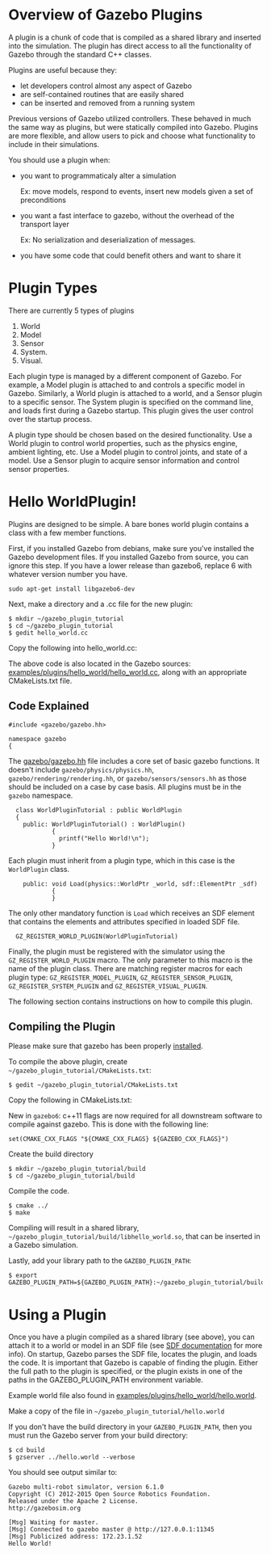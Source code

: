 # Overview of Gazebo Plugins

A plugin is a chunk of code that is compiled as a shared library and inserted into the simulation.
The plugin has direct access to all the functionality of Gazebo through the standard C++ classes.

Plugins are useful because they:

* let developers control almost any aspect of Gazebo
* are self-contained routines that are easily shared
* can be inserted and removed from a running system

Previous versions of Gazebo utilized controllers.
These behaved in much the same way as plugins, but were statically compiled into Gazebo.
Plugins are more flexible, and allow users to pick and choose what functionality to
include in their simulations.

You should use a plugin when:

*  you want to programmaticaly alter a simulation

   Ex: move models, respond to events, insert new models given a set of preconditions
*  you want a fast interface to gazebo, without the overhead of the transport layer

   Ex: No serialization and deserialization of messages.
*  you have some code that could benefit others and want to share it

# Plugin Types

There are currently 5 types of plugins

1.  World
1.  Model
1.  Sensor
1.  System.
1.  Visual.

Each plugin type is managed by a different component of Gazebo.
For example, a Model plugin is attached to and controls a specific model in Gazebo.
Similarly, a World plugin is attached to a world, and a Sensor plugin to a specific sensor.
The System plugin is specified on the command line, and loads first during a Gazebo startup.
This plugin gives the user control over the startup process.

A plugin type should be chosen based on the desired functionality.
Use a World plugin to control world properties, such as the physics engine, ambient lighting, etc.
Use a Model plugin to control joints, and state of a model.
Use a Sensor plugin to acquire sensor information and control sensor properties.

# Hello WorldPlugin!

Plugins are designed to be simple.
A bare bones world plugin contains a class with a few member functions.

First, if you installed Gazebo from debians, make sure you've installed the Gazebo development files. If you installed Gazebo from source, you can ignore this step. If you have a lower release than gazebo6, replace 6 with whatever version number you have.

~~~
sudo apt-get install libgazebo6-dev
~~~

Next, make a directory and a .cc file for the new plugin:

~~~
$ mkdir ~/gazebo_plugin_tutorial
$ cd ~/gazebo_plugin_tutorial
$ gedit hello_world.cc
~~~

Copy the following into hello_world.cc:
<include from='/#include/' src='http://bitbucket.org/osrf/gazebo/raw/gazebo6/examples/plugins/hello_world/hello_world.cc' />

The above code is also located in the Gazebo sources:
[examples/plugins/hello_world/hello_world.cc](http://bitbucket.org/osrf/gazebo/src/gazebo6/examples/plugins/hello_world),
along with an appropriate CMakeLists.txt file.

## Code Explained

~~~
#include <gazebo/gazebo.hh>

namespace gazebo
{
~~~

The [gazebo/gazebo.hh](https://bitbucket.org/osrf/gazebo/src/gazebo6/gazebo/gazebo_core.hh)
file includes a core set of basic gazebo functions.
It doesn't include `gazebo/physics/physics.hh`, `gazebo/rendering/rendering.hh`,
or `gazebo/sensors/sensors.hh` as those should be included on a case by case basis.
All plugins must be in the `gazebo` namespace.

~~~
  class WorldPluginTutorial : public WorldPlugin
  {
    public: WorldPluginTutorial() : WorldPlugin()
            {
              printf("Hello World!\n");
            }
~~~

Each plugin must inherit from a plugin type, which in this case is the `WorldPlugin` class.

~~~
    public: void Load(physics::WorldPtr _world, sdf::ElementPtr _sdf)
            {
            }
~~~

The only other mandatory function is `Load` which receives an SDF element that
contains the elements and attributes specified in loaded SDF file.

~~~
  GZ_REGISTER_WORLD_PLUGIN(WorldPluginTutorial)
~~~

Finally, the plugin must be registered with the simulator using the
`GZ_REGISTER_WORLD_PLUGIN` macro.
The only parameter to this macro is the name of the plugin class.
There are matching register macros for each plugin type:
`GZ_REGISTER_MODEL_PLUGIN`, `GZ_REGISTER_SENSOR_PLUGIN`,
`GZ_REGISTER_SYSTEM_PLUGIN` and `GZ_REGISTER_VISUAL_PLUGIN`.

The following section contains instructions on how to compile this plugin.

## Compiling the Plugin

Please make sure that gazebo has been properly [installed](http://gazebosim.org/#download).

To compile the above plugin, create `~/gazebo_plugin_tutorial/CMakeLists.txt`:

~~~
$ gedit ~/gazebo_plugin_tutorial/CMakeLists.txt
~~~

Copy the following in CMakeLists.txt:
<include src='http://bitbucket.org/osrf/gazebo/raw/gazebo6/examples/plugins/hello_world/CMakeLists.txt' />

New in `gazebo6`: c++11 flags are now required for all downstream software to compile against gazebo.
This is done with the following line:

~~~
set(CMAKE_CXX_FLAGS "${CMAKE_CXX_FLAGS} ${GAZEBO_CXX_FLAGS}")
~~~

Create the build directory

~~~
$ mkdir ~/gazebo_plugin_tutorial/build
$ cd ~/gazebo_plugin_tutorial/build
~~~

Compile the code.

~~~
$ cmake ../
$ make
~~~

Compiling will result in a shared library,
`~/gazebo_plugin_tutorial/build/libhello_world.so`,
that can be inserted in a Gazebo simulation.

Lastly, add your library path to the `GAZEBO_PLUGIN_PATH`:

~~~
$ export GAZEBO_PLUGIN_PATH=${GAZEBO_PLUGIN_PATH}:~/gazebo_plugin_tutorial/build
~~~

# Using a Plugin

Once you have a plugin compiled as a shared library (see above),
you can attach it to a world or model in an SDF file
(see [SDF documentation](http://gazebosim.org/sdf.html) for more info).
On startup, Gazebo parses the SDF file, locates the plugin, and loads the code.
It is important that Gazebo is capable of finding the plugin.
Either the full path to the plugin is specified, or the plugin exists in
one of the paths in the GAZEBO_PLUGIN_PATH environment variable.

Example world file also found in
[examples/plugins/hello_world/hello.world](https://bitbucket.org/osrf/gazebo/src/gazebo6/examples/plugins/hello_world/hello.world).
<include src='http://bitbucket.org/osrf/gazebo/raw/gazebo6/examples/plugins/hello_world/hello.world' />

Make a copy of the file in `~/gazebo_plugin_tutorial/hello.world`

If you don't have the build directory in your `GAZEBO_PLUGIN_PATH`,
then you must run the Gazebo server from your build directory:

~~~
$ cd build
$ gzserver ../hello.world --verbose
~~~

You should see output similar to:

~~~
Gazebo multi-robot simulator, version 6.1.0
Copyright (C) 2012-2015 Open Source Robotics Foundation.
Released under the Apache 2 License.
http://gazebosim.org

[Msg] Waiting for master.
[Msg] Connected to gazebo master @ http://127.0.0.1:11345
[Msg] Publicized address: 172.23.1.52
Hello World!
~~~
